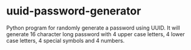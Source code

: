 # uuid-password-generator
Python program for randomly generate a password using UUID.
It will generate 16 character long password with 4 upper case letters, 4 lower case letters, 4 special symbols and 4 numbers.
